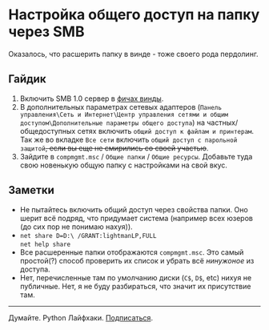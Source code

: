 # Настройка общего доступ на папку через SMB
Оказалось, что расшерить папку в винде - тоже своего рода пердолинг.

## Гайдик
1. Включить SMB 1.0 сервер в [фичах винды](vocabular.md#фичи-винды).
2. В дополнительных параметрах сетевых адаптеров (`Панель управления\Сеть и Интернет\Центр управления сетями и общим доступом\Дополнительные параметры общего доступа`) на частных/общедоступных сетях включить `общий доступ к файлам и принтерам`.
Так же во вкладке `Все сети` включить `общий доступ с парольной защитой`~~, если вы еще не смирились со своей участью~~.
3. Зайдите в `compmgmt.msc` / `Общие папки` / `Общие ресурсы`. Добавьте туда свою новенькую общую папку с настройками на свой вкус.


## Заметки
* Не пытайтесь включить общий доступ через свойства папки. Оно шерит всё подряд, что придумает система (например всех юзеров (до сих пор не понимаю нахуя)).
* `net share D=D:\ /GRANT:lightmanLP,FULL`<br/>
  `net help share`
* Все расшеренные папки отображаются `compmgmt.msc`. Это самый простой(?) способ проверить их список и убрать всё *нинужоное* из доступа.
* Нет, перечисленные там по умолчанию диски (`C$`, `D$`, etc) нихуя не публичные. Нет, я не буду разбираться, что значит их присутствие там.

<!-- footer -->
***
Думайте. Python Лайфхаки. [Подписаться](https://vk.com/pybug).
